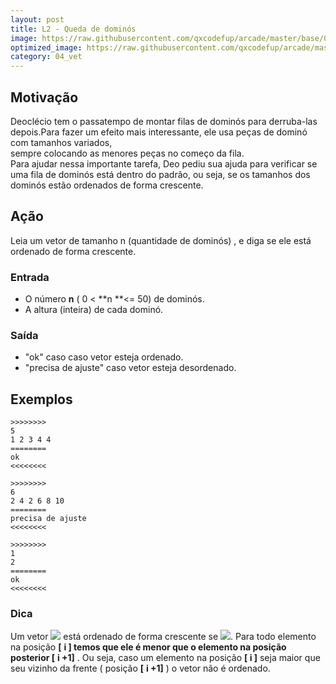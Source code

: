 ```yaml
---
layout: post
title: L2 - Queda de dominós
image: https://raw.githubusercontent.com/qxcodefup/arcade/master/base/067/__capa.jpg
optimized_image: https://raw.githubusercontent.com/qxcodefup/arcade/master/base/.thumb/067/Readme.jpg
category: 04_vet
---
```

<!-- DON'T EDIT THIS FILE, GENERATED BY SCRIPT -->
<!-- DON'T EDIT THIS FILE, GENERATED BY SCRIPT -->
<!-- DON'T EDIT THIS FILE, GENERATED BY SCRIPT -->
<!-- DON'T EDIT THIS FILE, GENERATED BY SCRIPT -->
<!-- DON'T EDIT THIS FILE, GENERATED BY SCRIPT -->
  


## Motivação

Deoclécio tem o passatempo de montar filas de dominós para derruba-las depois.Para fazer um efeito mais interessante, ele usa peças de dominó com tamanhos variados,  
sempre colocando as menores peças no começo da fila.  
Para ajudar nessa importante tarefa, Deo pediu sua ajuda para verificar se uma fila de dominós está dentro do padrão, ou seja, se os tamanhos dos dominós estão ordenados de forma crescente.

## Ação

Leia um vetor de tamanho n (quantidade de dominós) , e diga se ele está ordenado de forma crescente.  
  
### Entrada

*   O número **n** ( 0 < **n **<= 50) de dominós.  
*   A altura (inteira) de cada dominó.  

### Saída

*   "ok" caso  caso vetor esteja ordenado.
*   "precisa de ajuste" caso vetor esteja desordenado.

## Exemplos

```
>>>>>>>>
5
1 2 3 4 4
========
ok
<<<<<<<<

>>>>>>>>
6
2 4 2 6 8 10
========
precisa de ajuste
<<<<<<<<

>>>>>>>>
1
2
========
ok
<<<<<<<<
```



### Dica

Um vetor ![](https://raw.githubusercontent.com/qxcodefup/arcade/master/base/067/__vetor.jpg) está ordenado de forma crescente se ![](https://raw.githubusercontent.com/qxcodefup/arcade/master/base/067/__condicao.jpg).
Para todo elemento na posição **\[** **i \] **temos que ele é menor que o elemento na posição posterior** \[** **i +1\]** . Ou seja, caso um elemento na posição **\[ i \]** seja maior que seu vizinho da frente ( posição **\[** **i +1\]** ) o vetor não é ordenado.

#

